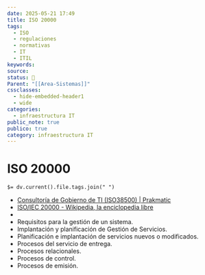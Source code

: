 ```yaml
---
date: 2025-05-21 17:49
title: ISO 20000
tags:
  - ISO
  - regulaciones
  - normativas
  - IT
  - ITIL
keywords: 
source: 
status: 📌
Parent: "[[Area-Sistemas]]"
cssclasses:
  - hide-embedded-header1
  - wide
categories:
  - infraestructura IT
public_note: true
publico: true
category: infraestructura IT
---
```

# ISO 20000
`$= dv.current().file.tags.join(" ")`

- [Consultoría de Gobierno de TI (ISO38500) | Prakmatic](https://www.prakmatic.com/servicio/consultoria-de-gobierno-de-ti-iso38500/) 
- [ISO/IEC 20000 - Wikipedia, la enciclopedia libre](https://es.wikipedia.org/wiki/ISO/IEC_20000) 
- 
- Requisitos para la gestión de un sistema.
- Implantación y planificación de Gestión de Servicios.
- Planificación e implantación de servicios nuevos o modificados.
- Procesos del servicio de entrega.
- Procesos relacionales.
- Procesos de control.
- Procesos de emisión.